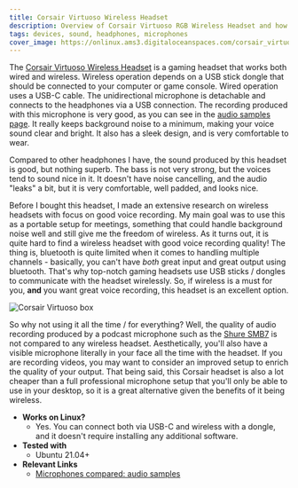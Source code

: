 ```yaml
---
title: Corsair Virtuoso Wireless Headset
description: Overview of Corsair Virtuoso RGB Wireless Headset and how it works on Linux
tags: devices, sound, headphones, microphones
cover_image: https://onlinux.ams3.digitaloceanspaces.com/corsair_virtuoso.png
---
```


The [Corsair Virtuoso Wireless Headset](https://amzn.to/36QzSnb) is a gaming headset that works both wired and wireless. Wireless operation depends on a USB stick dongle that should be connected to your computer or game console. Wired operation uses a USB-C cable. The unidirectional microphone is detachable and connects to the headphones via a USB connection. The recording produced with this microphone is very good, as you can see in the [audio samples page](/blog/20220328_microphones-compared). It really keeps background noise to a minimum, making your voice sound clear and bright. It also has a sleek design, and is very comfortable to wear. 

Compared to other headphones I have, the sound produced by this headset is good, but nothing superb. The bass is not very strong, but the voices tend to sound nice in it. It doesn't have noise cancelling, and the audio "leaks" a bit, but it is very comfortable, well padded, and looks nice.

Before I bought this headset, I made an extensive research on wireless headsets with focus on good voice recording. My main goal was to use this as a portable setup for meetings, something that could handle background noise well and still give me the freedom of wireless. As it turns out, it is quite hard to find a wireless headset with good voice recording quality! The thing is, bluetooth is quite limited when it comes to handling multiple channels - basically, you can't have _both_ great input and great output using bluetooth. That's why top-notch gaming headsets use USB sticks / dongles to communicate with the headset wirelessly. So, if wireless is a must for you, **and** you want great voice recording, this headset is an excellent option.

![Corsair Virtuoso box](https://onlinux.ams3.digitaloceanspaces.com/corsair_virtuoso_box.png)

So why not using it all the time / for everything? Well, the quality of audio recording produced by a podcast microphone such as the [Shure SMB7](/devices/shure-smb7) is not compared to any wireless headset. Aesthetically, you'll also have a visible microphone literally in your face all the time with the headset. If you are recording videos, you may want to consider an improved setup to enrich the quality of your output. That being said, this Corsair headset is also a lot cheaper than a full professional microphone setup that you'll only be able to use in your desktop, so it is a great alternative given the benefits of it being wireless. 

- **Works on Linux?**
  - Yes. You can connect both via USB-C and wireless with a dongle, and it doesn't require installing any additional software.
- **Tested with**
  - Ubuntu 21.04+
- **Relevant Links**
  - [Microphones compared: audio samples](/blog/20220328_microphones-compared)
